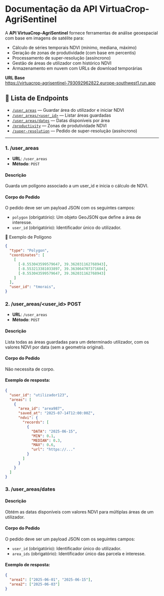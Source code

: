 # Documentação da API VirtuaCrop-AgriSentinel

A **API VirtuaCrop-AgriSentinel** fornece ferramentas de análise geoespacial com base em imagens de satélite para:

- Cálculo de séries temporais NDVI (mínimo, mediana, máximo)
- Geração de zonas de produtividade (com base em percentis)
- Processamento de super-resolução (assíncrono)
- Gestão de áreas de utilizador com histórico NDVI
- Armazenamento em nuvem com URLs de download temporárias

**URL Base**  
https://virtuacrop-agrisentinel-793092962822.europe-southwest1.run.app

## 📍 Lista de Endpoints

- [`/user_areas`](#1-user_areas-post) — Guardar área do utilizador e iniciar NDVI
- [`/user_areas/<user_id>`](#2-user_areasuser_id-post) — Listar áreas guardadas
- [`/user_areas/dates`](#3-user_areasdates-post) — Datas disponíveis por área
- [`/productivity`](#4-productivity-post) — Zonas de produtividade NDVI
- [`/super-resolution`](#5-super-resolution-post) — Pedido de super-resolução (assíncrono)

---

### 1. /user_areas

- **URL**: `/user_areas`  
- **Método**: `POST`

#### Descrição

Guarda um polígono associado a um user_id e inicia o cálculo de NDVI.

#### Corpo do Pedido

O pedido deve ser um payload JSON com os seguintes campos:

- `polygon` (obrigatório): Um objeto GeoJSON que define a área de interesse.  
- `user_id` (obrigatório): Identificador único do utilizador.  

<summary>📌 Exemplo de Polígono</summary>

```json
{
  "type": "Polygon",
  "coordinates": [
    [
      [-8.553043599579647, 39.362031162768943],
      [-8.553213381033897, 39.363064707371684],
      [-8.553043599579647, 39.362031162768943]
    ]
  ],
  "user_id": "tmorais",
}
```


### 2. /user_areas/<user_id> POST

- **URL**: `/user_areas`  
- **Método**: `POST`
  
#### Descrição

Lista todas as áreas guardadas para um determinado utilizador, com os valores NDVI por data (sem a geometria original).

#### Corpo do Pedido

Não necessita de corpo.


#### Exemplo de resposta:

```json
{
  "user_id": "utilizador123",
  "areas": [
    {
      "area_id": "area987",
      "saved_at": "2025-07-14T12:00:00Z",
      "ndvi": {
        "records": [
          {
            "DATA": "2025-06-15",
            "MIN": 0.1,
            "MEDIAN": 0.3,
            "MAX": 0.6,
            "url": "https://..."
          }
        ]
      }
    }
  ]
}
```

### 3. /user_areas/dates

#### Descrição

Obtém as datas disponíveis com valores NDVI para múltiplas áreas de um utilizador.

#### Corpo do Pedido

O pedido deve ser um payload JSON com os seguintes campos:

- `user_id` (obrigatório): Identificador único do utilizador.  
- `area_ids` (obrigatório): Identificador único das parcela e interesse.  

#### Exemplo de resposta:

```json
{
  "area1": ["2025-06-01", "2025-06-15"],
  "area2": ["2025-06-03"]
}
```
